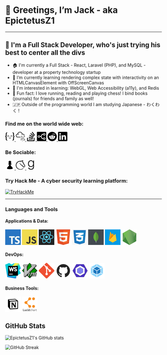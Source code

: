 # 👋 Greetings, I’m Jack - aka EpictetusZ1

---

## 🔭 I'm a Full Stack Developer, who's just trying his best to center all the divs

- 🏠 I'm currently a Full Stack - React, Laravel (PHP), and MySQL - developer at a property technology startup
- 🌱 I’m currently learning rendering complex state with interactivity on an HTMLCanvasElement with OffScreenCanvas
- 👀 I'm interested in learning: WebGL, Web Accessibility (a11y), and Redis
- 👟 Fun fact: I love running, reading and playing chess! I bind books (journals) for friends and family as well!
- 🇯🇵 Outside of the programming world I am studying Japanese - わくわく !

### Find me on the world wide web:

<a href="https://exercism.org/profiles/EpictetusZ1" target="blank">
    <img src="assets/exercism.svg" alt="exercisim" height="30">
</a>
<a href="https://tryhackme.com/p/Epictetus" target="blank">
    <img src="assets/tryhackme.svg" alt="try hack me" height="30">
</a>
<a href="https://stackoverflow.com/users/18433029/epictetusz1" target="blank">
    <img src="assets/stackoverflow.svg" alt="Stack overflow" height="30">
</a>
<a href="https://stackshare.io/epictetusz1" target="blank">
    <img src="assets/stackshare.svg" alt="stack share" height="30">
</a>
<a href="https://www.reddit.com/user/SenecaTheStriver" target="blank">
    <img src="assets/reddit.svg" alt="reddit" height="30">
</a>
<a href="https://www.linkedin.com/in/heaton-jack" target="blank">
    <img src="assets/linkedin.svg" alt="linkedin" height="30">
</a>

### Be Sociable:
<a href="https://www.chess.com/member/epictetusz1" target="blank">
    <img src="assets/pawn2-01.svg" alt="chess.com" height="30">
</a>
<a href="https://lichess.org/@/EpictetusZ1" target="blank">
    <img src="assets/lichess.svg" alt="li chess" height="30">
</a>
<a href="https://www.goodreads.com/user/show/148809260-jack-heaton" target="blank">
    <img src="assets/goodreads.svg" alt="good reads" height="30">
</a>

### Try Hack Me - A cyber security learning platform:

<a href="https://tryhackme.com/p/Epictetus" target="blank">
<img src="https://tryhackme-badges.s3.amazonaws.com/Epictetus.png" alt="TryHackMe">
</a>

<hr>

### Languages and Tools

#### Applications & Data:
<span><img src="assets/stackAssets/typeScript.jpeg" alt="TypeScript" height="50"></span>
<span><img src="assets/stackAssets/javascript.jpeg" alt="JavaScript" height="50"></span>
<span><img src="assets/stackAssets/react.png" alt="React" height="50"></span>
<span><img src="assets/stackAssets/html5.png" alt="HTML 5" height="50"></span>
<span><img src="assets/stackAssets/css3.png" alt="CSS3" height="50"></span>
<span><img src="assets/stackAssets/mongo.png" alt="MongoDB" height="50"></span>
<span><img src="assets/stackAssets/firebase.jpeg" alt="firebase" height="50"></span>
<span><img src="assets/stackAssets/node.png" alt="Node" height="50"></span>

#### DevOps:
<span><img src="assets/stackAssets/webStorm.png" alt="WebStorm" height="50"> </span>
<span><img src="assets/stackAssets/vim.png" alt="Vim" height="50"></span>
<span><img src="assets/stackAssets/git.png" alt="Git" height="50"></span>
<span><img src="assets/stackAssets/gitHub.jpeg" alt="GitHub" height="50"></span>
<span><img src="assets/stackAssets/esLint.jpeg" alt="ESLint" height="50"></span>
<span><img src="assets/stackAssets/webpack.png" alt="Webpack" height="50"></span>

#### Business Tools:
<span><img src="assets/stackAssets/notion.jpeg" alt="Notion" height="50"></span>
<span><img src="assets/stackAssets/lucid.png" alt="Lucid Chart" height="50"></span>


## GitHub Stats

![EpictetusZ1's GitHub stats](https://github-readme-stats.vercel.app/api?username=epictetusZ1&theme=radical)


![GitHub Streak](https://github-readme-streak-stats.herokuapp.com?user=epictetusz1&theme=radical&date_format=j%20M%5B%20Y%5D)


[Odin]: https://www.theodinproject.com/
